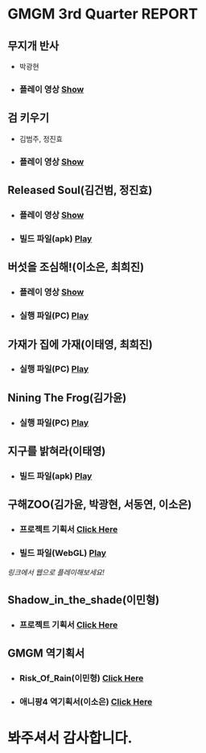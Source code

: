 **GMGM 3rd Quarter REPORT**
===================================================



**무지개 반사**
------------------------------------
- 박광현
- ### **플레이 영상** [Show](https://youtu.be/WeaW3R7a4ek)



**검 키우기**
------------------------------------
- 김범주, 정진효
- ### **플레이 영상** [Show](https://www.youtube.com/shorts/SQG6la9csBc)



**Released Soul(김건범, 정진효)**
------------------------------------
- ### **플레이 영상** [Show](https://youtu.be/RxBAduIjTfw)
- ### **빌드 파일(apk)** [Play](https://drive.google.com/file/d/1nZT2g58zS5U9pQSmBNB47ESRQS3NDyI-/view?usp=sharing)



**버섯을 조심해!(이소은, 최희진)**
------------------------------------
- ### **플레이 영상** [Show](https://youtu.be/5wBwXInPC-8)
- ### **실행 파일(PC)** [Play](https://drive.google.com/file/d/1PWPsH37qRuJIUzxhCSaOz-pY_gNcY73b/view?usp=sharing)



**가재가 집에 가재(이태영, 최희진)**
------------------------------------
- ### **실행 파일(PC)** [Play](https://drive.google.com/file/d/15Nzalba0Az_HApsrASbzdh5ZN4z-xUHT/view?usp=sharing)


**Nining The Frog(김가윤)**
------------------------------------
- ### **실행 파일(PC)** [Play](https://drive.google.com/file/d/1LExpnXFyOtpGwrUELIa69QxSdcWKtXd2/view?usp=sharing)


**지구를 밝혀라(이태영)**
------------------------------------
- ### **빌드 파일(apk)** [Play](https://drive.google.com/file/d/1-AJWYMCXCfSyUUn7hooaV1koTN6wrPC9/view)


**구해ZOO(김가윤, 박광현, 서동연, 이소은)**
------------------------------------
- ### **프로젝트 기획서** [Click Here](https://drive.google.com/file/d/1h-DkY0hY8MJTf7k0wiX7CvfHbGWFsi8R/view)
- ### **빌드 파일(WebGL)** [Play](https://dongyeonseodev.github.io/GMGMPuzzle/)
*링크에서 웹으로 플레이해보세요!*


**Shadow_in_the_shade(이민형)**
------------------------------------
- ### **프로젝트 기획서** [Click Here](https://drive.google.com/file/d/1gajGIMCGR1t_JYvq0LFjRUWVWQvQV7lg/view?usp=sharing)



**GMGM 역기획서** 
------------------------------------

- ### **Risk_Of_Rain(이민형)** [Click Here](https://drive.google.com/file/d/1DHuYC1uzRi6Ulcz8Cp0DVftcUOWSK09o/view?usp=sharing)

- ### **애니팡4 역기획서(이소은)** [Click Here](https://drive.google.com/file/d/1IffhCrbztJd41_bjqKYdXnrGnNnXn74o/view?usp=sharing)



# **봐주셔서 감사합니다.**
